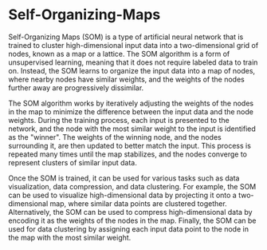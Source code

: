 # Self-Organizing-Maps


Self-Organizing Maps (SOM) is a type of artificial neural network that is trained to cluster
high-dimensional input data into a two-dimensional grid of nodes, known as a map or a lattice. 
The SOM algorithm is a form of unsupervised learning, meaning that it does not require labeled data to train on. 
Instead, the SOM learns to organize the input data into a map of nodes, where nearby nodes have similar weights, 
and the weights of the nodes further away are progressively dissimilar.

The SOM algorithm works by iteratively adjusting the weights of the nodes in the map to minimize
the difference between the input data and the node weights. During the training process,
each input is presented to the network, and the node with the most similar weight to the input is identified as the "winner". 
The weights of the winning node, and the nodes surrounding it, are then updated to better match the input.
This process is repeated many times until the map stabilizes, and the nodes converge to represent clusters of similar input data.

Once the SOM is trained, it can be used for various tasks such as data visualization, data compression, and data clustering. 
For example, the SOM can be used to visualize high-dimensional data by projecting it onto a two-dimensional map, where similar data points are clustered together. 
Alternatively, the SOM can be used to compress high-dimensional data by encoding it as the weights of the nodes in the map. Finally, 
the SOM can be used for data clustering by assigning each input data point to the node in the map with the most similar weight.
